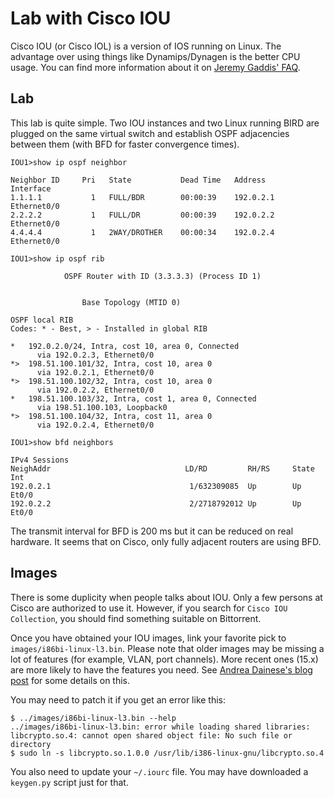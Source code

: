 Lab with Cisco IOU
==================

Cisco IOU (or Cisco IOL) is a version of IOS running on Linux. The
advantage over using things like Dynamips/Dynagen is the better CPU
usage. You can find more information about it on
[Jeremy Gaddis' FAQ](http://evilrouters.net/2011/01/18/cisco-iou-faq/).

Lab
---

This lab is quite simple. Two IOU instances and two Linux running BIRD
are plugged on the same virtual switch and establish OSPF adjacencies
between them (with BFD for faster convergence times).

    IOU1>show ip ospf neighbor
    
    Neighbor ID     Pri   State           Dead Time   Address         Interface
    1.1.1.1           1   FULL/BDR        00:00:39    192.0.2.1       Ethernet0/0
    2.2.2.2           1   FULL/DR         00:00:39    192.0.2.2       Ethernet0/0
    4.4.4.4           1   2WAY/DROTHER    00:00:34    192.0.2.4       Ethernet0/0

    IOU1>show ip ospf rib
    
                OSPF Router with ID (3.3.3.3) (Process ID 1)
    
    
                    Base Topology (MTID 0)
    
    OSPF local RIB
    Codes: * - Best, > - Installed in global RIB
    
    *   192.0.2.0/24, Intra, cost 10, area 0, Connected
          via 192.0.2.3, Ethernet0/0
    *>  198.51.100.101/32, Intra, cost 10, area 0
          via 192.0.2.1, Ethernet0/0
    *>  198.51.100.102/32, Intra, cost 10, area 0
          via 192.0.2.2, Ethernet0/0
    *   198.51.100.103/32, Intra, cost 1, area 0, Connected
          via 198.51.100.103, Loopback0
    *>  198.51.100.104/32, Intra, cost 11, area 0
          via 192.0.2.4, Ethernet0/0

    IOU1>show bfd neighbors
    
    IPv4 Sessions
    NeighAddr                              LD/RD         RH/RS     State     Int
    192.0.2.1                               1/632309085  Up        Up        Et0/0
    192.0.2.2                               2/2718792012 Up        Up        Et0/0

The transmit interval for BFD is 200 ms but it can be reduced on real
hardware. It seems that on Cisco, only fully adjacent routers are
using BFD.

Images
------

There is some duplicity when people talks about IOU. Only a few
persons at Cisco are authorized to use it. However, if you search for
`Cisco IOU Collection`, you should find something suitable on
Bittorrent.

Once you have obtained your IOU images, link your favorite pick to
`images/i86bi-linux-l3.bin`. Please note that older images may be
missing a lot of features (for example, VLAN, port channels). More
recent ones (15.x) are more likely to have the features you need. See
[Andrea Dainese's blog post](http://www.routereflector.com/cisco/cisco-iou-web-interface/features-not-supported/)
for some details on this.

You may need to patch it if you get an error like this:

    $ ../images/i86bi-linux-l3.bin --help
    ../images/i86bi-linux-l3.bin: error while loading shared libraries: libcrypto.so.4: cannot open shared object file: No such file or directory
    $ sudo ln -s libcrypto.so.1.0.0 /usr/lib/i386-linux-gnu/libcrypto.so.4

You also need to update your `~/.iourc` file. You may have downloaded
a `keygen.py` script just for that.
